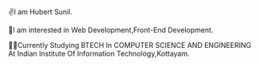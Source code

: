 ✌️I am Hubert Sunil.

👀I am interested in Web Development,Front-End Development.

🧑‍🎓Currently Studying BTECH In COMPUTER SCIENCE AND ENGINEERING At Indian Institute Of Information Technology,Kottayam.
